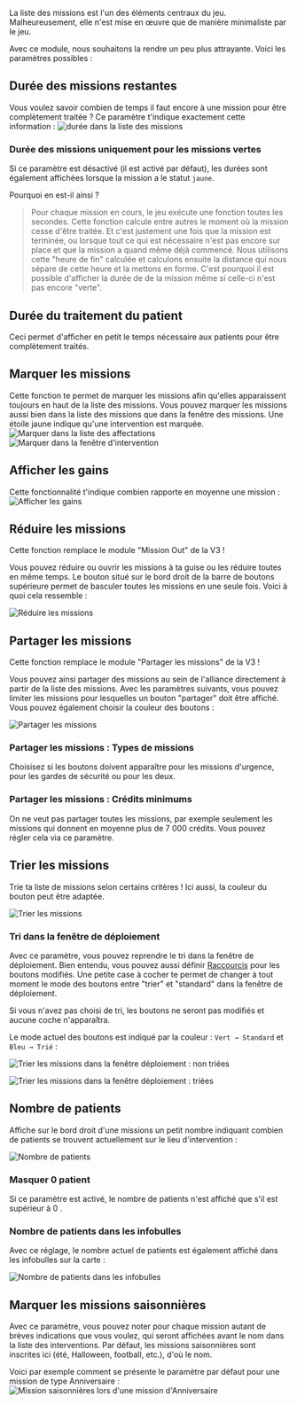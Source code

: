 La liste des missions est l'un des éléments centraux du jeu. Malheureusement, elle n'est mise en œuvre que de manière minimaliste par le jeu.

Avec ce module, nous souhaitons la rendre un peu plus attrayante. Voici les paramètres possibles :

## Durée des missions restantes
Vous voulez savoir combien de temps il faut encore à une mission pour être complètement traitée ?
Ce paramètre t'indique exactement cette information :
![durée dans la liste des missions](./remainingtime/einsatzdauer.png)

### Durée des missions uniquement pour les missions vertes
Si ce paramètre est désactivé (il est activé par défaut), les durées sont également affichées lorsque la mission a le statut `jaune`.

Pourquoi en est-il ainsi ?
> Pour chaque mission en cours, le jeu exécute une fonction toutes les secondes. Cette fonction calcule entre autres le moment où la mission cesse d'être traitée. Et c'est justement une fois que la mission est terminée, ou lorsque tout ce qui est nécessaire n'est pas encore sur place et que la mission a quand même déjà commencé.
> Nous utilisons cette "heure de fin" calculée et calculons ensuite la distance qui nous sépare de cette heure et la mettons en forme.
> C'est pourquoi il est possible d'afficher la durée de de la mission même si celle-ci n'est pas encore "verte". 

## Durée du traitement du patient
Ceci permet d'afficher en petit le temps nécessaire aux patients pour être complètement traités.

## Marquer les missions
Cette fonction te permet de marquer les missions afin qu'elles apparaissent toujours en haut de la liste des missions. Vous pouvez marquer les missions aussi bien dans la liste des missions que dans la fenêtre des missions. Une étoile jaune indique qu'une intervention est marquée.
![Marquer dans la liste des affectations](./starrablemissions/markieren.png)
![Marquer dans la fenêtre d'intervention](./starrablemissions/markieren_einsatz.png)

## Afficher les gains
Cette fonctionnalité t'indique combien rapporte en moyenne une mission :
![Afficher les gains](./averagecredits/verdienst.png)

## Réduire les missions
Cette fonction remplace le module "Mission Out" de la V3 !

Vous pouvez réduire ou ouvrir les missions à ta guise ou les réduire toutes en même temps. Le bouton situé sur le bord droit de la barre de boutons supérieure permet de basculer toutes les missions en une seule fois. Voici à quoi cela ressemble :

![Réduire les missions](./collapsablemissions/einklappen.png)

## Partager les missions
Cette fonction remplace le module "Partager les missions" de la V3 !

Vous pouvez ainsi partager des missions au sein de l'alliance directement à partir de la liste des missions. Avec les paramètres suivants, vous pouvez limiter les missions pour lesquelles un bouton "partager" doit être affiché.
Vous pouvez également choisir la couleur des boutons :

![Partager les missions](./sharemissions/shareMissions.png)

### Partager les missions : Types de missions
Choisisez si les boutons doivent apparaître pour les missions d'urgence, pour les gardes de sécurité ou pour les deux.

### Partager les missions : Crédits minimums
On ne veut pas partager toutes les missions, par exemple seulement les missions qui donnent en moyenne plus de 7 000 crédits. Vous pouvez régler cela via ce paramètre.

## Trier les missions
Trie ta liste de missions selon certains critères ! Ici aussi, la couleur du bouton peut être adaptée.

![Trier les missions](./missionsort/missionSort.png)

### Tri dans la fenêtre de déploiement
Avec ce paramètre, vous pouvez reprendre le tri dans la fenêtre de déploiement. Bien entendu, vous pouvez aussi définir [Raccourcis](../hotkeys) pour les boutons modifiés. Une petite case à cocher te permet de changer à tout moment le mode des boutons entre "trier" et "standard" dans la fenêtre de déploiement.

Si vous n'avez pas choisi de tri, les boutons ne seront pas modifiés et aucune coche n'apparaîtra.

Le mode actuel des boutons est indiqué par la couleur : `Vert → Standard` et `Bleu → Trié` :

![Trier les missions dans la fenêtre déploiement : non triées](./missionsort/missionSortMissionsStandard.png)

![Trier les missions dans la fenêtre déploiement : triées](./missionsort/missionSortMissionsModified.png)

## Nombre de patients
Affiche sur le bord droit d'une missions un petit nombre indiquant combien de patients se trouvent actuellement sur le lieu d'intervention :

![Nombre de patients](./patientenzahl.png)

### Masquer 0 patient
Si ce paramètre est activé, le nombre de patients n'est affiché que s'il est supérieur à 0 .

### Nombre de patients dans les infobulles
Avec ce réglage, le nombre actuel de patients est également affiché dans les infobulles sur la carte :

![Nombre de patients dans les infobulles](./patienten-tooltip.png)

## Marquer les missions saisonnières
Avec ce paramètre, vous pouvez noter pour chaque mission autant de brèves indications que vous voulez, qui seront affichées avant le nom dans la liste des interventions. Par défaut, les missions saisonnières sont inscrites ici (été, Halloween, football, etc.), d'où le nom.

Voici par exemple comment se présente le paramètre par défaut pour une mission de type Anniversaire :
![Mission saisonnières lors d'une mission d'Anniversaire](./eventmissions/eventMission.png)
